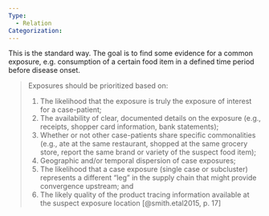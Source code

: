 ```yaml
---
Type:
  - Relation
Categorization:
---
```

This is the standard way. The goal is to find some evidence for a common exposure, e.g. consumption of a certain food item in a defined time period before disease onset. 

> Exposures should be prioritized based on: 
> 1. The likelihood that the exposure is truly the exposure of interest for a case-patient; 
> 2. The availability of clear, documented details on the exposure (e.g., receipts, shopper card information, bank statements); 
> 3. Whether or not other case-patients share specific commonalities (e.g., ate at the same restaurant, shopped at the same grocery store, report the same brand or variety of the suspect food item); 
> 4. Geographic and/or temporal dispersion of case exposures; 
> 5. The likelihood that a case exposure (single case or subcluster) represents a different “leg” in the supply chain that might provide convergence upstream; and 
> 6. The likely quality of the product tracing information available at the suspect exposure location
> [@smith.etal2015, p. 17]

